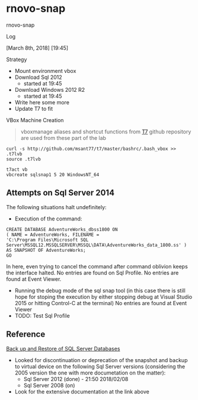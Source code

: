 # rnovo-snap
rnovo-snap

Log

[March 8th, 2018]
[19:45]

Strategy 

* Mount environment vbox 
* Download Sql 2012 
  - started at 19:45
* Download Windows 2012 R2 
  - started at 19:45
* Write here some more 
* Update T7 to fit 


VBox Machine Creation 

> vboxmanage aliases and shortcut functions from [T7](http://github.com/msant77/t7) github repository are used from these part of the lab

```
curl -s http://github.com/msant77/t7/master/bashrc/.bash_vbox >> .t7lvb
source .t7lvb

t7act vb
vbcreate sqlsnap1 5 20 WindowsNT_64
``` 





## Attempts on Sql Server 2014

The following situations halt undefinitely: 

- Execution of the command: 
```
CREATE DATABASE AdventureWorks_dbss1800 ON
( NAME = AdventureWorks, FILENAME = 
'C:\Program Files\Microsoft SQL Server\MSSQL12.MSSQLSERVER\MSSQL\DATA\AdventureWorks_data_1800.ss' )
AS SNAPSHOT OF AdventureWorks;
GO
```
In here, even trying to cancel the command after command oblivion keeps the interface halted.
No entries are found on Sql Profile. 
No entries are found at Event Viewer.

- Running the debug mode of the sql snap tool (in this case there is still hope for stoping the execution by either stopping debug at Visual Studio 2015 or hitting Control-C at the terminal)
No entries are found at Event Viewer
- TODO: Test Sql Profile



## Reference

[Back up and Restore of SQL Server Databases](https://msdn.microsoft.com/en-us/library/ms187048(v=sql.110).aspx)

- Looked for discontinuation or deprecation of the snapshot and backup to virtual device on the following Sql Server versions (considering the 2005 version the one with more documetation on the matter): 
  - Sql Server 2012 (done) - 21:50 2018/02/08
  - Sql Server 2008 (on)
- Look for the extensive documentation at the link above
